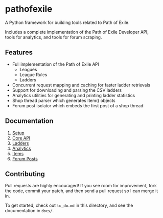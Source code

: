 pathofexile
===========

A Python framework for building tools related to Path of Exile.

Includes a complete implementation of the Path of Exile Developer API, tools
for analytics, and tools for forum scraping.


Features <a name='features'></a>
--------
* Full implementation of the Path of Exile API
  * Leagues
  * League Rules
  * Ladders
* Concurrent request mapping and caching for faster ladder retrievals
* Support for downloading and parsing the CSV ladders
* Analytics utilities for generating and printing ladder statistics
* Shop thread parser which generates Item() objects
* Forum post isolator which embeds the first post of a shop thread


Documentation
-------------

1. <a href='docs/setup.md'>Setup</a>
2. <a href='docs/api.md'>Core API</a>
3. <a href='docs/ladders.md'>Ladders</a>
4. <a href='docs/analytics.md'>Analytics</a>
5. <a href='docs/items.md'>Items</a>
6. <a href='docs/posts.md'>Forum Posts</a>


Contributing
------------

Pull requests are highly encouraged! If you see room for improvement, fork the
code, commit your patch, and then send a pull request so I can merge it in.

To get started, check out `to_do.md` in this directory, and see the
documentation in `docs/`.
